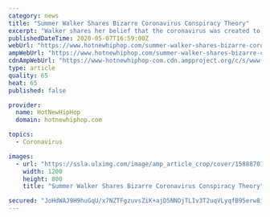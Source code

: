 ```yaml
---
category: news
title: "Summer Walker Shares Bizarre Coronavirus Conspiracy Theory"
excerpt: "Walker shares her belief that the coronavirus was created to control overpopulation. Summer Walker usually uses her alternate account to share booty pics and thirst traps. This week, she switched things up and dropped a major conspiracy theory instead."
publishedDateTime: 2020-05-07T16:59:00Z
webUrl: "https://www.hotnewhiphop.com/summer-walker-shares-bizarre-coronavirus-conspiracy-theory-news.109970.html"
ampWebUrl: "https://www.hotnewhiphop.com/summer-walker-shares-bizarre-coronavirus-conspiracy-theory-news.109970.html?_amp"
cdnAmpWebUrl: "https://www-hotnewhiphop-com.cdn.ampproject.org/c/s/www.hotnewhiphop.com/summer-walker-shares-bizarre-coronavirus-conspiracy-theory-news.109970.html?_amp"
type: article
quality: 65
heat: 65
published: false

provider:
  name: HotNewHipHop
  domain: hotnewhiphop.com

topics:
  - Coronavirus

images:
  - url: "https://ssla.ulximg.com/image/amp_article_crop/cover/1588870118_7bd00fdea448aa16c5ac36be3979a7a5.jpg/d3d778018c654533041561ba652dd6aa/1588870118_109788129c87c7a3c97855cdf49f3036.jpg"
    width: 1200
    height: 800
    title: "Summer Walker Shares Bizarre Coronavirus Conspiracy Theory"

secured: "JoHdWAJ9H9huGqU/x7NZTFgzuvsZiK+ajD5NNOjTLIv3T2uqVLyqfB95erw8iy0NLRDG+8lAT5uvoJSK+SdV2ysbnr13Y3ymmhFr2QXoafD3PhruanKNO+D9MBRokCXi11rVaRAeerit3IbQfyx/ZWGyzklz6bPCwINgjKt4UU549wInTveQzAE1rpybRJRMbPAaP6BF6HmzPtDzzw9vGR0/T7xi5Q+awPkgm917cUSAGCKE3/7EjAEKhdqVdzzyphQSJfpKr5tPkOsiD8vA1r25ja4pB0rNtTISCXqlQhI1slX3kvgbEZ1AEFs7kEF9;ZRysw0R4f7uwXgiJ+wmjLQ=="
---
```


